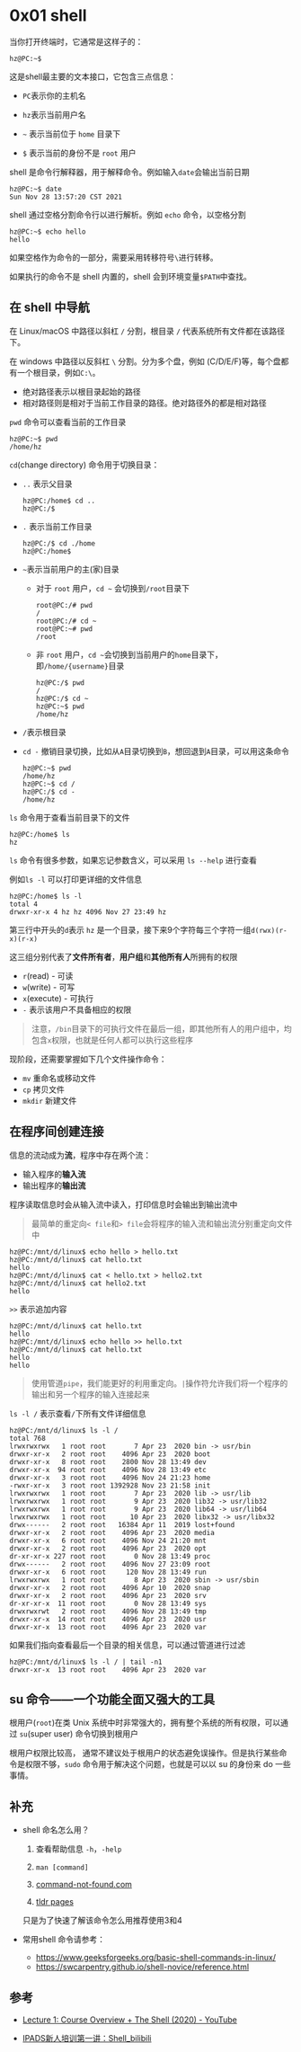 # 0x01 shell

当你打开终端时，它通常是这样子的：

```shell
hz@PC:~$
```

这是shell最主要的文本接口，它包含三点信息：

- `PC`表示你的主机名
- `hz`表示当前用户名

- `~` 表示当前位于 `home` 目录下
- `$` 表示当前的身份不是 `root` 用户

shell 是命令行解释器，用于解释命令。例如输入`date`会输出当前日期

```shell
hz@PC:~$ date
Sun Nov 28 13:57:20 CST 2021
```

shell 通过空格分割命令行以进行解析。例如 `echo` 命令，以空格分割

```shell
hz@PC:~$ echo hello
hello
```

如果空格作为命令的一部分，需要采用转移符号`\`进行转移。

如果执行的命令不是 shell 内置的，shell 会到环境变量`$PATH`中查找。

## 在 shell 中导航

在 Linux/macOS 中路径以斜杠 `/` 分割，根目录 `/` 代表系统所有文件都在该路径下。

在 windows 中路径以反斜杠 `\` 分割。分为多个盘，例如 (C/D/E/F)等，每个盘都有一个根目录，例如`C:\`。

- 绝对路径表示以根目录起始的路径
- 相对路径则是相对于当前工作目录的路径。绝对路径外的都是相对路径

 `pwd` 命令可以查看当前的工作目录

```shell
hz@PC:~$ pwd
/home/hz
```

`cd`(change directory) 命令用于切换目录：

- `..` 表示父目录

  ```shell
  hz@PC:/home$ cd ..
  hz@PC:/$
  ```

- `.` 表示当前工作目录

  ```shell
  hz@PC:/$ cd ./home
  hz@PC:/home$
  ```

- `~`表示当前用户的主(家)目录

  - 对于 `root` 用户，`cd ~` 会切换到`/root`目录下

    ```
    root@PC:/# pwd
    /
    root@PC:/# cd ~
    root@PC:~# pwd
    /root
    ```

  - 非 `root` 用户，`cd ~`会切换到当前用户的`home`目录下，即`/home/{username}`目录

    ```shell
    hz@PC:/$ pwd
    /
    hz@PC:/$ cd ~
    hz@PC:~$ pwd
    /home/hz
    ```

- `/`表示根目录

- `cd -` 撤销目录切换，比如从`A`目录切换到`B`，想回退到`A`目录，可以用这条命令

  ```shell
  hz@PC:~$ pwd
  /home/hz
  hz@PC:~$ cd /
  hz@PC:/$ cd -
  /home/hz
  ```

`ls` 命令用于查看当前目录下的文件

```shell
hz@PC:/home$ ls
hz
```

`ls` 命令有很多参数，如果忘记参数含义，可以采用 `ls --help` 进行查看

例如`ls -l` 可以打印更详细的文件信息

```shell
hz@PC:/home$ ls -l
total 4
drwxr-xr-x 4 hz hz 4096 Nov 27 23:49 hz
```

第三行中开头的`d`表示 `hz` 是一个目录，接下来9个字符每三个字符一组`d(rwx)(r-x)(r-x)`

这三组分别代表了**文件所有者**，**用户组**和**其他所有人**所拥有的权限

- `r`(read) - 可读
- `w`(write) - 可写
- `x`(execute) - 可执行
- `-` 表示该用户不具备相应的权限

> 注意，`/bin`目录下的可执行文件在最后一组，即其他所有人的用户组中，均包含`x`权限，也就是任何人都可以执行这些程序

现阶段，还需要掌握如下几个文件操作命令：

- `mv` 重命名或移动文件
- `cp` 拷贝文件
- `mkdir` 新建文件

## 在程序间创建连接

信息的流动成为**流**，程序中存在两个流：

- 输入程序的**输入流**
- 输出程序的**输出流**

程序读取信息时会从输入流中读入，打印信息时会输出到输出流中

> 最简单的重定向`< file`和`> file`会将程序的输入流和输出流分别重定向文件中

```shell
hz@PC:/mnt/d/linux$ echo hello > hello.txt
hz@PC:/mnt/d/linux$ cat hello.txt
hello
hz@PC:/mnt/d/linux$ cat < hello.txt > hello2.txt
hz@PC:/mnt/d/linux$ cat hello2.txt
hello
```

`>>` 表示追加内容

```shell
hz@PC:/mnt/d/linux$ cat hello.txt
hello
hz@PC:/mnt/d/linux$ echo hello >> hello.txt
hz@PC:/mnt/d/linux$ cat hello.txt
hello
hello
```

> 使用管道`pipe`，我们能更好的利用重定向。`|`操作符允许我们将一个程序的输出和另一个程序的输入连接起来

`ls -l /` 表示查看`/`下所有文件详细信息

```shell
hz@PC:/mnt/d/linux$ ls -l /
total 768
lrwxrwxrwx   1 root root       7 Apr 23  2020 bin -> usr/bin
drwxr-xr-x   2 root root    4096 Apr 23  2020 boot
drwxr-xr-x   8 root root    2800 Nov 28 13:49 dev
drwxr-xr-x  94 root root    4096 Nov 28 13:49 etc
drwxr-xr-x   3 root root    4096 Nov 24 21:23 home
-rwxr-xr-x   3 root root 1392928 Nov 23 21:58 init
lrwxrwxrwx   1 root root       7 Apr 23  2020 lib -> usr/lib
lrwxrwxrwx   1 root root       9 Apr 23  2020 lib32 -> usr/lib32
lrwxrwxrwx   1 root root       9 Apr 23  2020 lib64 -> usr/lib64
lrwxrwxrwx   1 root root      10 Apr 23  2020 libx32 -> usr/libx32
drwx------   2 root root   16384 Apr 11  2019 lost+found
drwxr-xr-x   2 root root    4096 Apr 23  2020 media
drwxr-xr-x   6 root root    4096 Nov 24 21:20 mnt
drwxr-xr-x   2 root root    4096 Apr 23  2020 opt
dr-xr-xr-x 227 root root       0 Nov 28 13:49 proc
drwx------   2 root root    4096 Nov 27 23:09 root
drwxr-xr-x   6 root root     120 Nov 28 13:49 run
lrwxrwxrwx   1 root root       8 Apr 23  2020 sbin -> usr/sbin
drwxr-xr-x   2 root root    4096 Apr 10  2020 snap
drwxr-xr-x   2 root root    4096 Apr 23  2020 srv
dr-xr-xr-x  11 root root       0 Nov 28 13:49 sys
drwxrwxrwt   2 root root    4096 Nov 28 13:49 tmp
drwxr-xr-x  14 root root    4096 Apr 23  2020 usr
drwxr-xr-x  13 root root    4096 Apr 23  2020 var
```

如果我们指向查看最后一个目录的相关信息，可以通过管道进行过滤

```shell
hz@PC:/mnt/d/linux$ ls -l / | tail -n1
drwxr-xr-x  13 root root    4096 Apr 23  2020 var
```

## su 命令——一个功能全面又强大的工具

根用户(`root`)在类 Unix 系统中时非常强大的，拥有整个系统的所有权限，可以通过 `su`(super user) 命令切换到根用户

根用户权限比较高， 通常不建议处于根用户的状态避免误操作。但是执行某些命令是权限不够，`sudo` 命令用于解决这个问题，也就是可以以 su 的身份来 do 一些事情。

## 补充

- shell 命名怎么用？

  1. 查看帮助信息 `-h`，`-help`

  2. `man [command]`
  3. [command-not-found.com ](https://command-not-found.com)
  4. [tldr pages](https://tldr.sh/)

  只是为了快速了解该命令怎么用推荐使用3和4

- 常用shell 命令请参考：
  -  https://www.geeksforgeeks.org/basic-shell-commands-in-linux/
  - https://swcarpentry.github.io/shell-novice/reference.html

## 参考

- [Lecture 1: Course Overview + The Shell (2020) - YouTube](https://www.youtube.com/watch?v=Z56Jmr9Z34Q)

- [IPADS新人培训第一讲：Shell_bilibili](https://www.bilibili.com/video/BV1y44y1v7c3?spm_id_from=333.999.0.0)













